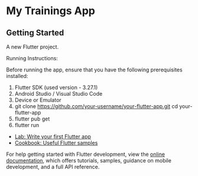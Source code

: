 # My Trainings App

## Getting Started

A new Flutter project.

Running Instructions:

Before running the app, ensure that you have the following prerequisites installed:
1. Flutter SDK (used version - 3.27.1)
2. Android Studio / Visual Studio Code
3. Device or Emulator
4. git clone https://github.com/your-username/your-flutter-app.git
   cd your-flutter-app
5. flutter pub get
6. flutter run






- [Lab: Write your first Flutter app](https://docs.flutter.dev/get-started/codelab)
- [Cookbook: Useful Flutter samples](https://docs.flutter.dev/cookbook)

For help getting started with Flutter development, view the
[online documentation](https://docs.flutter.dev/), which offers tutorials,
samples, guidance on mobile development, and a full API reference.
